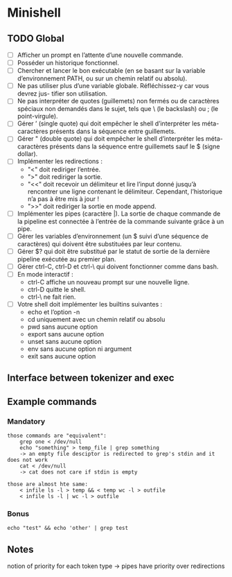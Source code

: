 # Minishell

## TODO Global
- [ ] Afficher un prompt en l’attente d’une nouvelle commande.
- [ ] Posséder un historique fonctionnel.
- [ ] Chercher et lancer le bon exécutable (en se basant sur la variable d’environnement
PATH, ou sur un chemin relatif ou absolu).
- [ ] Ne pas utiliser plus d’une variable globale. Réfléchissez-y car vous devrez jus-
tifier son utilisation.
- [ ] Ne pas interpréter de quotes (guillemets) non fermés ou de caractères spéciaux non
demandés dans le sujet, tels que \ (le backslash) ou ; (le point-virgule).
- [ ] Gérer ’ (single quote) qui doit empêcher le shell d’interpréter les méta-caractères
présents dans la séquence entre guillemets.
- [ ] Gérer " (double quote) qui doit empêcher le shell d’interpréter les méta-caractères
présents dans la séquence entre guillemets sauf le $ (signe dollar).
- [ ] Implémenter les redirections :
	- "<" doit rediriger l’entrée.
	- ">" doit rediriger la sortie.
	- "<<" doit recevoir un délimiteur et lire l’input donné jusqu’à rencontrer une ligne
contenant le délimiteur. Cependant, l’historique n’a pas à être mis à jour !
	- ">>" doit rediriger la sortie en mode append.
- [ ] Implémenter les pipes (caractère |). La sortie de chaque commande de la pipeline
est connectée à l’entrée de la commande suivante grâce à un pipe.
- [ ] Gérer les variables d’environnement (un $ suivi d’une séquence de caractères)
qui doivent être substituées par leur contenu.
- [ ] Gérer $? qui doit être substitué par le statut de sortie de la dernière pipeline
exécutée au premier plan.
- [ ] Gérer ctrl-C, ctrl-D et ctrl-\ qui doivent fonctionner comme dans bash.
- [ ] En mode interactif :
	- ctrl-C affiche un nouveau prompt sur une nouvelle ligne.
	- ctrl-D quitte le shell.
	- ctrl-\ ne fait rien.
- [ ] Votre shell doit implémenter les builtins suivantes :
	- echo et l’option -n
	- cd uniquement avec un chemin relatif ou absolu
	- pwd sans aucune option
	- export sans aucune option
	- unset sans aucune option
	- env sans aucune option ni argument
	- exit sans aucune option

## Interface between tokenizer and exec

## Example commands
### Mandatory
	those commands are "equivalent":
		grep one < /dev/null
		echo "something" > temp_file | grep something
		-> an empty file desciptor is redirected to grep's stdin and it does not work
		cat < /dev/null
		-> cat does not care if stdin is empty

	those are almost hte same:
		< infile ls -l > temp && < temp wc -l > outfile
		< infile ls -l | wc -l > outfile
### Bonus
	echo "test" && echo 'other' | grep test

## Notes

notion of priority for each token type
	-> pipes have priority over redirections
